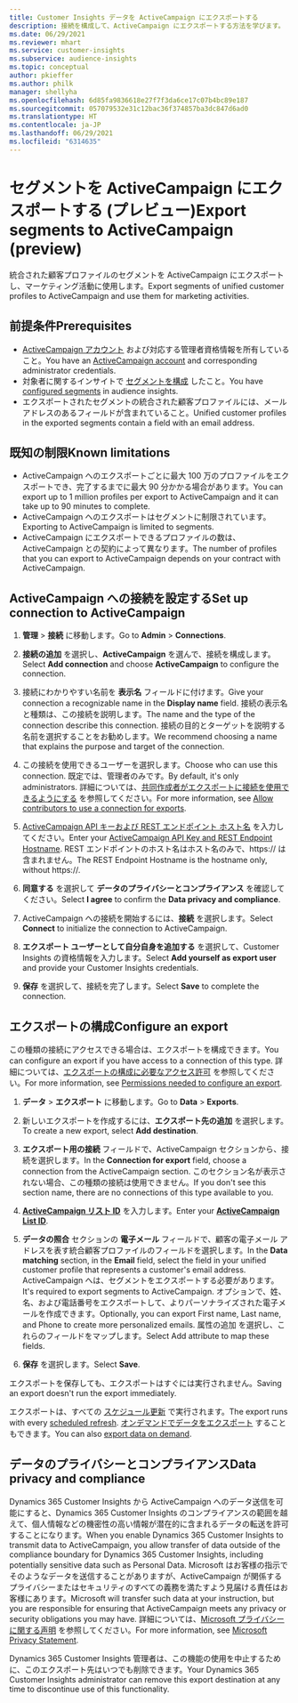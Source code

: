 ```yaml
---
title: Customer Insights データを ActiveCampaign にエクスポートする
description: 接続を構成して、ActiveCampaign にエクスポートする方法を学びます。
ms.date: 06/29/2021
ms.reviewer: mhart
ms.service: customer-insights
ms.subservice: audience-insights
ms.topic: conceptual
author: pkieffer
ms.author: philk
manager: shellyha
ms.openlocfilehash: 6d85fa9836618e27f7f3da6ce17c07b4bc89e187
ms.sourcegitcommit: 057079532e31c12bac36f374857ba3dc847d6ad0
ms.translationtype: HT
ms.contentlocale: ja-JP
ms.lasthandoff: 06/29/2021
ms.locfileid: "6314635"
---
```

# <a name="export-segments-to-activecampaign-preview"></a><span data-ttu-id="b6c15-103">セグメントを ActiveCampaign にエクスポートする (プレビュー)</span><span class="sxs-lookup"><span data-stu-id="b6c15-103">Export segments to ActiveCampaign (preview)</span></span>

<span data-ttu-id="b6c15-104">統合された顧客プロファイルのセグメントを ActiveCampaign にエクスポートし、マーケティング活動に使用します。</span><span class="sxs-lookup"><span data-stu-id="b6c15-104">Export segments of unified customer profiles to ActiveCampaign and use them for marketing activities.</span></span>

## <a name="prerequisites"></a><span data-ttu-id="b6c15-105">前提条件</span><span class="sxs-lookup"><span data-stu-id="b6c15-105">Prerequisites</span></span>

-   <span data-ttu-id="b6c15-106">[ActiveCampaign アカウント](https://www.activecampaign.com/) および対応する管理者資格情報を所有していること。</span><span class="sxs-lookup"><span data-stu-id="b6c15-106">You have an [ActiveCampaign account](https://www.activecampaign.com/) and corresponding administrator credentials.</span></span>
-   <span data-ttu-id="b6c15-107">対象者に関するインサイトで [セグメントを構成](segments.md) したこと。</span><span class="sxs-lookup"><span data-stu-id="b6c15-107">You have [configured segments](segments.md) in audience insights.</span></span>
-   <span data-ttu-id="b6c15-108">エクスポートされたセグメントの統合された顧客プロファイルには、メール アドレスのあるフィールドが含まれていること。</span><span class="sxs-lookup"><span data-stu-id="b6c15-108">Unified customer profiles in the exported segments contain a field with an email address.</span></span>

## <a name="known-limitations"></a><span data-ttu-id="b6c15-109">既知の制限</span><span class="sxs-lookup"><span data-stu-id="b6c15-109">Known limitations</span></span>

- <span data-ttu-id="b6c15-110">ActiveCampaign へのエクスポートごとに最大 100 万のプロファイルをエクスポートでき、完了するまでに最大 90 分かかる場合があります。</span><span class="sxs-lookup"><span data-stu-id="b6c15-110">You can export up to 1 million profiles per export to ActiveCampaign and it can take up to 90 minutes to complete.</span></span>
- <span data-ttu-id="b6c15-111">ActiveCampaign へのエクスポートはセグメントに制限されています。</span><span class="sxs-lookup"><span data-stu-id="b6c15-111">Exporting to ActiveCampaign is limited to segments.</span></span>
- <span data-ttu-id="b6c15-112">ActiveCampaign にエクスポートできるプロファイルの数は、ActiveCampaign との契約によって異なります。</span><span class="sxs-lookup"><span data-stu-id="b6c15-112">The number of profiles that you can export to ActiveCampaign depends on your contract with ActiveCampaign.</span></span>

## <a name="set-up-connection-to-activecampaign"></a><span data-ttu-id="b6c15-113">ActiveCampaign への接続を設定する</span><span class="sxs-lookup"><span data-stu-id="b6c15-113">Set up connection to ActiveCampaign</span></span>

1. <span data-ttu-id="b6c15-114">**管理** > **接続** に移動します。</span><span class="sxs-lookup"><span data-stu-id="b6c15-114">Go to **Admin** > **Connections**.</span></span>

1. <span data-ttu-id="b6c15-115">**接続の追加** を選択し、**ActiveCampaign** を選んで、接続を構成します。</span><span class="sxs-lookup"><span data-stu-id="b6c15-115">Select **Add connection** and choose **ActiveCampaign** to configure the connection.</span></span>

1. <span data-ttu-id="b6c15-116">接続にわかりやすい名前を **表示名** フィールドに付けます。</span><span class="sxs-lookup"><span data-stu-id="b6c15-116">Give your connection a recognizable name in the **Display name** field.</span></span> <span data-ttu-id="b6c15-117">接続の表示名と種類は、この接続を説明します。</span><span class="sxs-lookup"><span data-stu-id="b6c15-117">The name and the type of the connection describe this connection.</span></span> <span data-ttu-id="b6c15-118">接続の目的とターゲットを説明する名前を選択することをお勧めします。</span><span class="sxs-lookup"><span data-stu-id="b6c15-118">We recommend choosing a name that explains the purpose and target of the connection.</span></span>

1. <span data-ttu-id="b6c15-119">この接続を使用できるユーザーを選択します。</span><span class="sxs-lookup"><span data-stu-id="b6c15-119">Choose who can use this connection.</span></span> <span data-ttu-id="b6c15-120">既定では、管理者のみです。</span><span class="sxs-lookup"><span data-stu-id="b6c15-120">By default, it's only administrators.</span></span> <span data-ttu-id="b6c15-121">詳細については、[共同作成者がエクスポートに接続を使用できるようにする](connections.md#allow-contributors-to-use-a-connection-for-exports) を参照してください。</span><span class="sxs-lookup"><span data-stu-id="b6c15-121">For more information, see [Allow contributors to use a connection for exports](connections.md#allow-contributors-to-use-a-connection-for-exports).</span></span>

1. <span data-ttu-id="b6c15-122">[ActiveCampaign API キーおよび REST エンドポイント ホスト名](https://help.activecampaign.com/hc/articles/207317590-Getting-started-with-the-API#how-to-obtain-your-activecampaign-api-url-and-key) を入力してください。</span><span class="sxs-lookup"><span data-stu-id="b6c15-122">Enter your [ActiveCampaign API Key and REST Endpoint Hostname](https://help.activecampaign.com/hc/articles/207317590-Getting-started-with-the-API#how-to-obtain-your-activecampaign-api-url-and-key).</span></span> <span data-ttu-id="b6c15-123">REST エンドポイントのホスト名はホスト名のみで、https:// は含まれません。</span><span class="sxs-lookup"><span data-stu-id="b6c15-123">The REST Endpoint Hostname is the hostname only, without https://.</span></span> 

1. <span data-ttu-id="b6c15-124">**同意する** を選択して **データのプライバシーとコンプライアンス** を確認してください。</span><span class="sxs-lookup"><span data-stu-id="b6c15-124">Select **I agree** to confirm the **Data privacy and compliance**.</span></span>

1. <span data-ttu-id="b6c15-125">ActiveCampaign への接続を開始するには、**接続** を選択します。</span><span class="sxs-lookup"><span data-stu-id="b6c15-125">Select **Connect** to initialize the connection to ActiveCampaign.</span></span>

1. <span data-ttu-id="b6c15-126">**エクスポート ユーザーとして自分自身を追加する** を選択して、Customer Insights の資格情報を入力します。</span><span class="sxs-lookup"><span data-stu-id="b6c15-126">Select **Add yourself as export user** and provide your Customer Insights credentials.</span></span>

1. <span data-ttu-id="b6c15-127">**保存** を選択して、接続を完了します。</span><span class="sxs-lookup"><span data-stu-id="b6c15-127">Select **Save** to complete the connection.</span></span>

## <a name="configure-an-export"></a><span data-ttu-id="b6c15-128">エクスポートの構成</span><span class="sxs-lookup"><span data-stu-id="b6c15-128">Configure an export</span></span>

<span data-ttu-id="b6c15-129">この種類の接続にアクセスできる場合は、エクスポートを構成できます。</span><span class="sxs-lookup"><span data-stu-id="b6c15-129">You can configure an export if you have access to a connection of this type.</span></span> <span data-ttu-id="b6c15-130">詳細については、[エクスポートの構成に必要なアクセス許可](export-destinations.md#set-up-a-new-export) を参照してください。</span><span class="sxs-lookup"><span data-stu-id="b6c15-130">For more information, see [Permissions needed to configure an export](export-destinations.md#set-up-a-new-export).</span></span>

1. <span data-ttu-id="b6c15-131">**データ** > **エクスポート** に移動します。</span><span class="sxs-lookup"><span data-stu-id="b6c15-131">Go to **Data** > **Exports**.</span></span>

1. <span data-ttu-id="b6c15-132">新しいエクスポートを作成するには、**エクスポート先の追加** を選択します。</span><span class="sxs-lookup"><span data-stu-id="b6c15-132">To create a new export, select **Add destination**.</span></span>

1. <span data-ttu-id="b6c15-133">**エクスポート用の接続** フィールドで、ActiveCampaign セクションから、接続を選択します。</span><span class="sxs-lookup"><span data-stu-id="b6c15-133">In the **Connection for export** field, choose a connection from the ActiveCampaign section.</span></span> <span data-ttu-id="b6c15-134">このセクション名が表示されない場合、この種類の接続は使用できません。</span><span class="sxs-lookup"><span data-stu-id="b6c15-134">If you don't see this section name, there are no connections of this type available to you.</span></span>

1. <span data-ttu-id="b6c15-135">[**ActiveCampaign リスト ID**](https://help.activecampaign.com/hc/articles/360000030559-How-to-create-a-list-in-ActiveCampaign) を入力します。</span><span class="sxs-lookup"><span data-stu-id="b6c15-135">Enter your [**ActiveCampaign List ID**](https://help.activecampaign.com/hc/articles/360000030559-How-to-create-a-list-in-ActiveCampaign).</span></span>    

3. <span data-ttu-id="b6c15-136">**データの照合** セクションの **電子メール** フィールドで、顧客の電子メール アドレスを表す統合顧客プロファイルのフィールドを選択します。</span><span class="sxs-lookup"><span data-stu-id="b6c15-136">In the **Data matching** section, in the **Email** field, select the field in your unified customer profile that represents a customer's email address.</span></span> <span data-ttu-id="b6c15-137">ActiveCampaign へは、セグメントをエクスポートする必要があります。</span><span class="sxs-lookup"><span data-stu-id="b6c15-137">It's required to export segments to ActiveCampaign.</span></span> <span data-ttu-id="b6c15-138">オプションで、姓、名、および電話番号をエクスポートして、よりパーソナライズされた電子メールを作成できます。</span><span class="sxs-lookup"><span data-stu-id="b6c15-138">Optionally, you can export First name, Last name, and Phone to create more personalized emails.</span></span> <span data-ttu-id="b6c15-139">属性の追加 を選択し、これらのフィールドをマップします。</span><span class="sxs-lookup"><span data-stu-id="b6c15-139">Select Add attribute to map these fields.</span></span>

1. <span data-ttu-id="b6c15-140">**保存** を選択します。</span><span class="sxs-lookup"><span data-stu-id="b6c15-140">Select **Save**.</span></span>

<span data-ttu-id="b6c15-141">エクスポートを保存しても、エクスポートはすぐには実行されません。</span><span class="sxs-lookup"><span data-stu-id="b6c15-141">Saving an export doesn't run the export immediately.</span></span>

<span data-ttu-id="b6c15-142">エクスポートは、すべての [スケジュール更新](system.md#schedule-tab) で実行されます。</span><span class="sxs-lookup"><span data-stu-id="b6c15-142">The export runs with every [scheduled refresh](system.md#schedule-tab).</span></span> <span data-ttu-id="b6c15-143">[オンデマンドでデータをエクスポート](export-destinations.md#run-exports-on-demand) することもできます。</span><span class="sxs-lookup"><span data-stu-id="b6c15-143">You can also [export data on demand](export-destinations.md#run-exports-on-demand).</span></span> 


## <a name="data-privacy-and-compliance"></a><span data-ttu-id="b6c15-144">データのプライバシーとコンプライアンス</span><span class="sxs-lookup"><span data-stu-id="b6c15-144">Data privacy and compliance</span></span>

<span data-ttu-id="b6c15-145">Dynamics 365 Customer Insights から ActiveCampaign へのデータ送信を可能にすると、Dynamics 365 Customer Insights のコンプライアンスの範囲を越えて、個人情報などの機密性の高い情報が潜在的に含まれるデータの転送を許可することになります。</span><span class="sxs-lookup"><span data-stu-id="b6c15-145">When you enable Dynamics 365 Customer Insights to transmit data to ActiveCampaign, you allow transfer of data outside of the compliance boundary for Dynamics 365 Customer Insights, including potentially sensitive data such as Personal Data.</span></span> <span data-ttu-id="b6c15-146">Microsoft はお客様の指示でそのようなデータを送信することがありますが、ActiveCampaign が関係するプライバシーまたはセキュリティのすべての義務を満たすよう見届ける責任はお客様にあります。</span><span class="sxs-lookup"><span data-stu-id="b6c15-146">Microsoft will transfer such data at your instruction, but you are responsible for ensuring that ActiveCampaign meets any privacy or security obligations you may have.</span></span> <span data-ttu-id="b6c15-147">詳細については、[Microsoft プライバシーに関する声明](https://go.microsoft.com/fwlink/?linkid=396732) を参照してください。</span><span class="sxs-lookup"><span data-stu-id="b6c15-147">For more information, see [Microsoft Privacy Statement](https://go.microsoft.com/fwlink/?linkid=396732).</span></span>

<span data-ttu-id="b6c15-148">Dynamics 365 Customer Insights 管理者は、この機能の使用を中止するために、このエクスポート先はいつでも削除できます。</span><span class="sxs-lookup"><span data-stu-id="b6c15-148">Your Dynamics 365 Customer Insights administrator can remove this export destination at any time to discontinue use of this functionality.</span></span>
